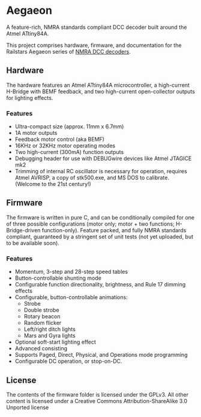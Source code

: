 Aegaeon
=======

A feature-rich, NMRA standards compliant DCC decoder built around the Atmel ATtiny84A.

This project comprises hardware, firmware, and documentation for the Railstars Aegaeon series of [NMRA DCC decoders](http://en.wikipedia.org/wiki/Digital_Command_Control).

Hardware
--------

The hardware features an Atmel ATtiny84A microcontroller, a high-current H-Bridge with BEMF feedback, and two high-current open-collector outputs for lighting effects.

### Features

* Ultra-compact size (approx. 11mm x 6.7mm)
* 1A motor outputs
* Feedback motor control (aka BEMF)
* 16KHz or 32KHz motor operating modes
* Two high-current (300mA) function outputs
* Debugging header for use with DEBUGwire devices like Atmel JTAGICE mk2
* Trimming of internal RC oscillator is necessary for operation, requires Atmel AVRISP, a copy of stk500.exe, and MS DOS to calibrate. (Welcome to the 21st century!)


Firmware
--------

The firmware is written in pure C, and can be conditionally compiled for one of three possible configurations (motor only; motor + two functions; H-Bridge-driven function-only). Feature packed, and fully NMRA standards compliant, guaranteed by a stringent set of unit tests (not yet uploaded, but to be available soon).

### Features

* Momentum, 3-step and 28-step speed tables
* Button-controllable shunting mode
* Configurable function directionality, brightness, and Rule 17 dimming effects
* Configurable, button-controllable animations:
    * Strobe
    * Double strobe
    * Rotary beacon
    * Random flicker
    * Left/right ditch lights
    * Mars and Gyra lights
* Optional soft-start lighting effect
* Advanced consisting
* Supports Paged, Direct, Physical, and Operations mode programming
* Configurable DC operation, or stop-on-DC.


License
-------

The contents of the firmware folder is licensed under the GPLv3.
All other content is licensed under a Creative Commons Attribution-ShareAlike 3.0 Unported license
